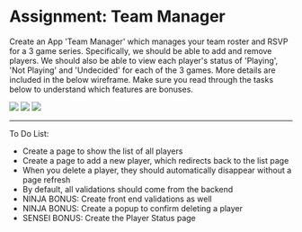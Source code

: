 <h1>Assignment: Team Manager</h1>

<p>Create an App 'Team Manager' which manages your team roster and RSVP for a 3 game series. Specifically, we should be able to add and remove players. We should also be able to view each player's status of 'Playing', 'Not Playing' and 'Undecided' for each of the 3 games. More details are included in the below wireframe. Make sure you read through the tasks below to understand which features are bonuses.</p>

<img src="https://github.com/alirabah93/Coding-Dojo/blob/master/MERN/FullStackMERN/TeamManager/screenshots/pic1.jpg"/>
<img src="https://github.com/alirabah93/Coding-Dojo/blob/master/MERN/FullStackMERN/TeamManager/screenshots/pic2.jpg"/>
<img src="https://github.com/alirabah93/Coding-Dojo/blob/master/MERN/FullStackMERN/TeamManager/screenshots/pic3.jpg"/>

<hr/>

<p>To Do List:</p>
<ul>
    <li>Create a page to show the list of all players</li>
    <li>Create a page to add a new player, which redirects back to the list page</li>
    <li>When you delete a player, they should automatically disappear without a page refresh</li>
    <li>By default, all validations should come from the backend</li>
    <li>NINJA BONUS: Create front end validations as well</li>
    <li>NINJA BONUS: Create a popup to confirm deleting a player</li>
    <li>SENSEI BONUS: Create the Player Status page</li>
</ul>
